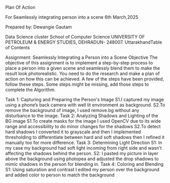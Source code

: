 
Plan Of Action

For 
Seamlessly integrating person into a scene 
6th March,2025
 
Prepared by:  Dewangie Gautam 


Data Science cluster
School of Computer Science
UNIVERSITY OF PETROLEUM & ENERGY STUDIES,
DEHRADUN- 248007. UttarakhandTable of Contents




Assignment: Seamlessly Integrating a Person into a Scene
Objective
The objective of this assignment is to implement a step-by-step process to place a person into a given scene and seamlessly blend them to make the result look photorealistic. You need to do the research and make a plan of action on how this can be achieved. A few of the steps have been provided, follow these steps. Some steps might be missing, add those steps to complete the Algorithm.

Task 1: Capturing and Preparing the Person's Image
S1.I captured my image using a phone’s back camera with well lit environment as background.
S2.To remove the background of image, I used remove.bg without any disturbance to the image.
Task 2: Analyzing Shadows and Lighting of the BG image
S1.To create masks for the image I used OpenCV due to its wide range and accessibility to do minor changes for the shadows
S2.To detect hard shadows I converted it to grayscale and then I implemented thresholding to differentiate between hard and soft shadows then I refined it manually too for more difference.
Task 3: Determining Light Direction
S1: In my case my background had soft light incoming from right side and wasn’t affecting the shadows behind the person.
S2: I pasted my picture in layer above the background using photopea and adjusted the drop shadows to mimic shadows in the person for blending in.
Task 4: Coloring and Blending
S1: Using saturation and contrast I edited my person over the background and added color to person to match the background

